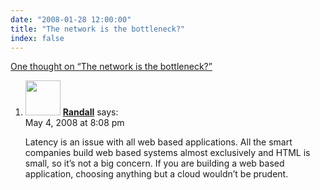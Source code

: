 ```yaml
---
date: "2008-01-28 12:00:00"
title: "The network is the bottleneck?"
index: false
---
```


[One thought on &ldquo;The network is the bottleneck?&rdquo;](/lemire/blog/2008/01-28-the-network-is-the-bottleneck)

<ol class="comment-list">
<li id="comment-49899" class="comment even thread-even depth-1">
<div class="comment-author vcard">
<img alt src="https://secure.gravatar.com/avatar/53bf6ae6678653d7abc9c81af3d8707f?s=56&#038;d=mm&#038;r=g" srcset="https://secure.gravatar.com/avatar/53bf6ae6678653d7abc9c81af3d8707f?s=112&#038;d=mm&#038;r=g 2x" class="avatar avatar-56 photo" height="56" width="56" decoding="async" /> <b class="fn"><a href="http://www.qrimp.com/home.html" class="url" rel="ugc external nofollow">Randall</a></b> <span class="says">says:</span> </div>
<div class="comment-metadata"><time datetime="2008-05-04T20:08:55+00:00">May 4, 2008 at 8:08 pm</time></a> </div>
<div class="comment-content">
<p>Latency is an issue with all web based applications. All the smart companies build web based systems almost exclusively and HTML is small, so it&rsquo;s not a big concern. If you are building a web based application, choosing anything but a cloud wouldn&rsquo;t be prudent.</p>
</div>
</li>
</ol>
